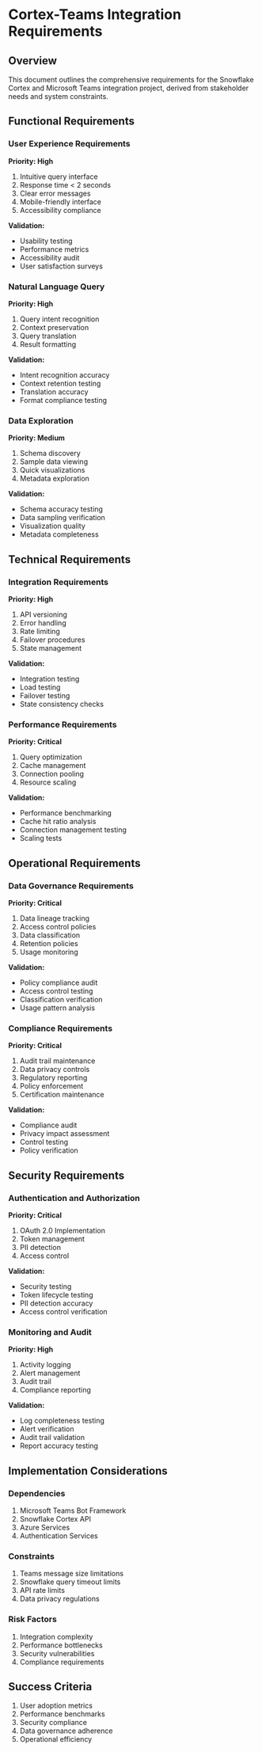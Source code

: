 # Cortex-Teams Integration Requirements

## Overview
This document outlines the comprehensive requirements for the Snowflake Cortex and Microsoft Teams integration project, derived from stakeholder needs and system constraints.

## Functional Requirements

### User Experience Requirements
**Priority: High**
1. Intuitive query interface
2. Response time < 2 seconds
3. Clear error messages
4. Mobile-friendly interface
5. Accessibility compliance

**Validation:**
- Usability testing
- Performance metrics
- Accessibility audit
- User satisfaction surveys

### Natural Language Query
**Priority: High**
1. Query intent recognition
2. Context preservation
3. Query translation
4. Result formatting

**Validation:**
- Intent recognition accuracy
- Context retention testing
- Translation accuracy
- Format compliance testing

### Data Exploration
**Priority: Medium**
1. Schema discovery
2. Sample data viewing
3. Quick visualizations
4. Metadata exploration

**Validation:**
- Schema accuracy testing
- Data sampling verification
- Visualization quality
- Metadata completeness

## Technical Requirements

### Integration Requirements
**Priority: High**
1. API versioning
2. Error handling
3. Rate limiting
4. Failover procedures
5. State management

**Validation:**
- Integration testing
- Load testing
- Failover testing
- State consistency checks

### Performance Requirements
**Priority: Critical**
1. Query optimization
2. Cache management
3. Connection pooling
4. Resource scaling

**Validation:**
- Performance benchmarking
- Cache hit ratio analysis
- Connection management testing
- Scaling tests

## Operational Requirements

### Data Governance Requirements
**Priority: Critical**
1. Data lineage tracking
2. Access control policies
3. Data classification
4. Retention policies
5. Usage monitoring

**Validation:**
- Policy compliance audit
- Access control testing
- Classification verification
- Usage pattern analysis

### Compliance Requirements
**Priority: Critical**
1. Audit trail maintenance
2. Data privacy controls
3. Regulatory reporting
4. Policy enforcement
5. Certification maintenance

**Validation:**
- Compliance audit
- Privacy impact assessment
- Control testing
- Policy verification

## Security Requirements

### Authentication and Authorization
**Priority: Critical**
1. OAuth 2.0 Implementation
2. Token management
3. PII detection
4. Access control

**Validation:**
- Security testing
- Token lifecycle testing
- PII detection accuracy
- Access control verification

### Monitoring and Audit
**Priority: High**
1. Activity logging
2. Alert management
3. Audit trail
4. Compliance reporting

**Validation:**
- Log completeness testing
- Alert verification
- Audit trail validation
- Report accuracy testing

## Implementation Considerations

### Dependencies
1. Microsoft Teams Bot Framework
2. Snowflake Cortex API
3. Azure Services
4. Authentication Services

### Constraints
1. Teams message size limitations
2. Snowflake query timeout limits
3. API rate limits
4. Data privacy regulations

### Risk Factors
1. Integration complexity
2. Performance bottlenecks
3. Security vulnerabilities
4. Compliance requirements

## Success Criteria
1. User adoption metrics
2. Performance benchmarks
3. Security compliance
4. Data governance adherence
5. Operational efficiency 